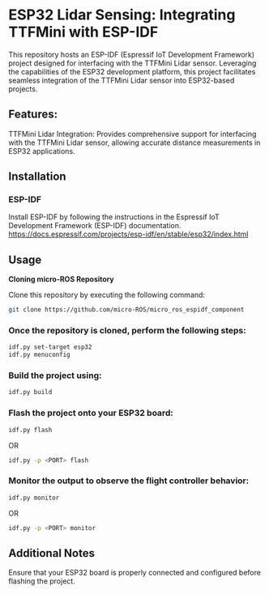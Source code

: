 # ESP32 Lidar Sensing: Integrating TTFMini with ESP-IDF
This repository hosts an ESP-IDF (Espressif IoT Development Framework) project designed for interfacing with the TTFMini Lidar sensor. Leveraging the capabilities of the ESP32 development platform, this project facilitates seamless integration of the TTFMini Lidar sensor into ESP32-based projects.

## Features:
TTFMini Lidar Integration: Provides comprehensive support for interfacing with the TTFMini Lidar sensor, allowing accurate distance measurements in ESP32 applications.

## Installation
### ESP-IDF
Install ESP-IDF by following the instructions in the Espressif IoT Development Framework (ESP-IDF) documentation.
https://docs.espressif.com/projects/esp-idf/en/stable/esp32/index.html 

## Usage

**Cloning micro-ROS Repository**

Clone this repository by executing the following command:
```bash
git clone https://github.com/micro-ROS/micro_ros_espidf_component
```

### Once the repository is cloned, perform the following steps:

```bash
idf.py set-target esp32
idf.py menuconfig
```

### Build the project using:
```bash
idf.py build
```
### Flash the project onto your ESP32 board:
```bash
idf.py flash
```
OR
```bash
idf.py -p <PORT> flash 
```
### Monitor the output to observe the flight controller behavior:
```bash
idf.py monitor
```
OR
```bash
idf.py -p <PORT> monitor 
```
## Additional Notes
Ensure that your ESP32 board is properly connected and configured before flashing the project.
